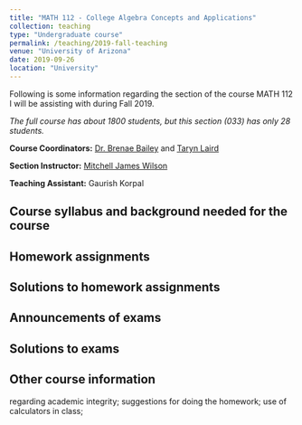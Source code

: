 ```yaml
---
title: "MATH 112 - College Algebra Concepts and Applications"
collection: teaching
type: "Undergraduate course"
permalink: /teaching/2019-fall-teaching
venue: "University of Arizona"
date: 2019-09-26
location: "University"
---
```

Following is some information regarding the section of the course MATH 112 I will be assisting with during Fall 2019. 

*The full course has about 1800 students, but this section (033) has only 28 students.*

**Course Coordinators:** [Dr. Brenae Bailey](https://www.math.arizona.edu/people/bbailey) and [Taryn Laird](https://www.math.arizona.edu/people/tarynl)

**Section Instructor:** [Mitchell James Wilson](https://www.math.arizona.edu/~mjw/)

**Teaching Assistant:** Gaurish Korpal


Course syllabus and background needed for the course
------


Homework assignments
--------


Solutions to homework assignments
--------


Announcements of exams
--------


Solutions to exams
--------


Other course information
------
regarding academic integrity; suggestions for doing the homework; use of calculators in class;
